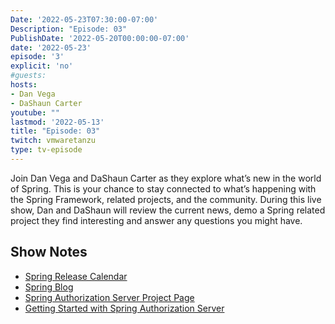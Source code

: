 ```yaml
---
Date: '2022-05-23T07:30:00-07:00'
Description: "Episode: 03"
PublishDate: '2022-05-20T00:00:00-07:00'
date: '2022-05-23'
episode: '3'
explicit: 'no'
#guests:
hosts:
- Dan Vega
- DaShaun Carter
youtube: ""
lastmod: '2022-05-13'
title: "Episode: 03"
twitch: vmwaretanzu
type: tv-episode
---
```


Join Dan Vega and DaShaun Carter as they explore what’s new in the world of Spring. This is your chance to stay connected to what’s happening with the Spring Framework, related projects, and the community. During this live show, Dan and DaShaun will review the current news, demo a Spring related project they find interesting and answer any questions you might have.

## Show Notes

- [Spring Release Calendar](https://calendar.spring.io/)
- [Spring Blog](https://spring.io/blog)
- [Spring Authorization Server Project Page](https://github.com/spring-projects/spring-authorization-server)
- [Getting Started with Spring Authorization Server](https://springone.io/2021/sessions/getting-started-with-spring-authorization-server)
